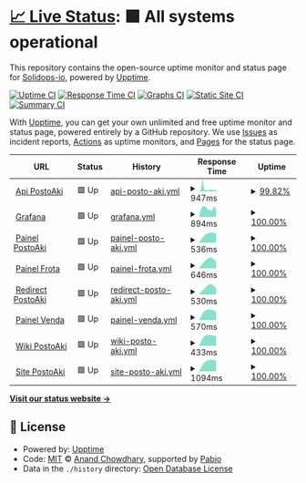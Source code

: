 # [📈 Live Status](https://upptime.solidops.io): <!--live status--> **🟩 All systems operational**

This repository contains the open-source uptime monitor and status page for [Solidops-io](https://upptime.solidops.io), powered by [Upptime](https://github.com/upptime/upptime).

[![Uptime CI](https://github.com/Solidops-io/upptime/workflows/Uptime%20CI/badge.svg)](https://github.com/Solidops-io/upptime/actions?query=workflow%3A%22Uptime+CI%22)
[![Response Time CI](https://github.com/Solidops-io/upptime/workflows/Response%20Time%20CI/badge.svg)](https://github.com/Solidops-io/upptime/actions?query=workflow%3A%22Response+Time+CI%22)
[![Graphs CI](https://github.com/Solidops-io/upptime/workflows/Graphs%20CI/badge.svg)](https://github.com/Solidops-io/upptime/actions?query=workflow%3A%22Graphs+CI%22)
[![Static Site CI](https://github.com/Solidops-io/upptime/workflows/Static%20Site%20CI/badge.svg)](https://github.com/Solidops-io/upptime/actions?query=workflow%3A%22Static+Site+CI%22)
[![Summary CI](https://github.com/Solidops-io/upptime/workflows/Summary%20CI/badge.svg)](https://github.com/Solidops-io/upptime/actions?query=workflow%3A%22Summary+CI%22)

With [Upptime](https://upptime.js.org), you can get your own unlimited and free uptime monitor and status page, powered entirely by a GitHub repository. We use [Issues](https://github.com/Solidops-io/upptime/issues) as incident reports, [Actions](https://github.com/Solidops-io/upptime/actions) as uptime monitors, and [Pages](https://upptime.solidops.io) for the status page.

<!--start: status pages-->
<!-- This summary is generated by Upptime (https://github.com/upptime/upptime) -->
<!-- Do not edit this manually, your changes will be overwritten -->
<!-- prettier-ignore -->
| URL | Status | History | Response Time | Uptime |
| --- | ------ | ------- | ------------- | ------ |
| <img alt="" src="https://icons.duckduckgo.com/ip3/redemeta.api.postoaki.com.ico" height="13"> [Api PostoAki](https://redemeta.api.postoaki.com/health) | 🟩 Up | [api-posto-aki.yml](https://github.com/Solidops-io/upptime-postoaki/commits/HEAD/history/api-posto-aki.yml) | <details><summary><img alt="Response time graph" src="./graphs/api-posto-aki/response-time-week.png" height="20"> 947ms</summary><br><a href="https://upptime.postoaki.app/history/api-posto-aki"><img alt="Response time 706" src="https://img.shields.io/endpoint?url=https%3A%2F%2Fraw.githubusercontent.com%2FSolidops-io%2Fupptime-postoaki%2FHEAD%2Fapi%2Fapi-posto-aki%2Fresponse-time.json"></a><br><a href="https://upptime.postoaki.app/history/api-posto-aki"><img alt="24-hour response time 488" src="https://img.shields.io/endpoint?url=https%3A%2F%2Fraw.githubusercontent.com%2FSolidops-io%2Fupptime-postoaki%2FHEAD%2Fapi%2Fapi-posto-aki%2Fresponse-time-day.json"></a><br><a href="https://upptime.postoaki.app/history/api-posto-aki"><img alt="7-day response time 947" src="https://img.shields.io/endpoint?url=https%3A%2F%2Fraw.githubusercontent.com%2FSolidops-io%2Fupptime-postoaki%2FHEAD%2Fapi%2Fapi-posto-aki%2Fresponse-time-week.json"></a><br><a href="https://upptime.postoaki.app/history/api-posto-aki"><img alt="30-day response time 900" src="https://img.shields.io/endpoint?url=https%3A%2F%2Fraw.githubusercontent.com%2FSolidops-io%2Fupptime-postoaki%2FHEAD%2Fapi%2Fapi-posto-aki%2Fresponse-time-month.json"></a><br><a href="https://upptime.postoaki.app/history/api-posto-aki"><img alt="1-year response time 706" src="https://img.shields.io/endpoint?url=https%3A%2F%2Fraw.githubusercontent.com%2FSolidops-io%2Fupptime-postoaki%2FHEAD%2Fapi%2Fapi-posto-aki%2Fresponse-time-year.json"></a></details> | <details><summary><a href="https://upptime.postoaki.app/history/api-posto-aki">99.82%</a></summary><a href="https://upptime.postoaki.app/history/api-posto-aki"><img alt="All-time uptime 99.85%" src="https://img.shields.io/endpoint?url=https%3A%2F%2Fraw.githubusercontent.com%2FSolidops-io%2Fupptime-postoaki%2FHEAD%2Fapi%2Fapi-posto-aki%2Fuptime.json"></a><br><a href="https://upptime.postoaki.app/history/api-posto-aki"><img alt="24-hour uptime 98.77%" src="https://img.shields.io/endpoint?url=https%3A%2F%2Fraw.githubusercontent.com%2FSolidops-io%2Fupptime-postoaki%2FHEAD%2Fapi%2Fapi-posto-aki%2Fuptime-day.json"></a><br><a href="https://upptime.postoaki.app/history/api-posto-aki"><img alt="7-day uptime 99.82%" src="https://img.shields.io/endpoint?url=https%3A%2F%2Fraw.githubusercontent.com%2FSolidops-io%2Fupptime-postoaki%2FHEAD%2Fapi%2Fapi-posto-aki%2Fuptime-week.json"></a><br><a href="https://upptime.postoaki.app/history/api-posto-aki"><img alt="30-day uptime 99.94%" src="https://img.shields.io/endpoint?url=https%3A%2F%2Fraw.githubusercontent.com%2FSolidops-io%2Fupptime-postoaki%2FHEAD%2Fapi%2Fapi-posto-aki%2Fuptime-month.json"></a><br><a href="https://upptime.postoaki.app/history/api-posto-aki"><img alt="1-year uptime 99.85%" src="https://img.shields.io/endpoint?url=https%3A%2F%2Fraw.githubusercontent.com%2FSolidops-io%2Fupptime-postoaki%2FHEAD%2Fapi%2Fapi-posto-aki%2Fuptime-year.json"></a></details>
| <img alt="" src="https://icons.duckduckgo.com/ip3/grafana.postoaki.app.ico" height="13"> [Grafana](https://grafana.postoaki.app) | 🟩 Up | [grafana.yml](https://github.com/Solidops-io/upptime-postoaki/commits/HEAD/history/grafana.yml) | <details><summary><img alt="Response time graph" src="./graphs/grafana/response-time-week.png" height="20"> 894ms</summary><br><a href="https://upptime.postoaki.app/history/grafana"><img alt="Response time 918" src="https://img.shields.io/endpoint?url=https%3A%2F%2Fraw.githubusercontent.com%2FSolidops-io%2Fupptime-postoaki%2FHEAD%2Fapi%2Fgrafana%2Fresponse-time.json"></a><br><a href="https://upptime.postoaki.app/history/grafana"><img alt="24-hour response time 768" src="https://img.shields.io/endpoint?url=https%3A%2F%2Fraw.githubusercontent.com%2FSolidops-io%2Fupptime-postoaki%2FHEAD%2Fapi%2Fgrafana%2Fresponse-time-day.json"></a><br><a href="https://upptime.postoaki.app/history/grafana"><img alt="7-day response time 894" src="https://img.shields.io/endpoint?url=https%3A%2F%2Fraw.githubusercontent.com%2FSolidops-io%2Fupptime-postoaki%2FHEAD%2Fapi%2Fgrafana%2Fresponse-time-week.json"></a><br><a href="https://upptime.postoaki.app/history/grafana"><img alt="30-day response time 906" src="https://img.shields.io/endpoint?url=https%3A%2F%2Fraw.githubusercontent.com%2FSolidops-io%2Fupptime-postoaki%2FHEAD%2Fapi%2Fgrafana%2Fresponse-time-month.json"></a><br><a href="https://upptime.postoaki.app/history/grafana"><img alt="1-year response time 918" src="https://img.shields.io/endpoint?url=https%3A%2F%2Fraw.githubusercontent.com%2FSolidops-io%2Fupptime-postoaki%2FHEAD%2Fapi%2Fgrafana%2Fresponse-time-year.json"></a></details> | <details><summary><a href="https://upptime.postoaki.app/history/grafana">100.00%</a></summary><a href="https://upptime.postoaki.app/history/grafana"><img alt="All-time uptime 100.00%" src="https://img.shields.io/endpoint?url=https%3A%2F%2Fraw.githubusercontent.com%2FSolidops-io%2Fupptime-postoaki%2FHEAD%2Fapi%2Fgrafana%2Fuptime.json"></a><br><a href="https://upptime.postoaki.app/history/grafana"><img alt="24-hour uptime 100.00%" src="https://img.shields.io/endpoint?url=https%3A%2F%2Fraw.githubusercontent.com%2FSolidops-io%2Fupptime-postoaki%2FHEAD%2Fapi%2Fgrafana%2Fuptime-day.json"></a><br><a href="https://upptime.postoaki.app/history/grafana"><img alt="7-day uptime 100.00%" src="https://img.shields.io/endpoint?url=https%3A%2F%2Fraw.githubusercontent.com%2FSolidops-io%2Fupptime-postoaki%2FHEAD%2Fapi%2Fgrafana%2Fuptime-week.json"></a><br><a href="https://upptime.postoaki.app/history/grafana"><img alt="30-day uptime 100.00%" src="https://img.shields.io/endpoint?url=https%3A%2F%2Fraw.githubusercontent.com%2FSolidops-io%2Fupptime-postoaki%2FHEAD%2Fapi%2Fgrafana%2Fuptime-month.json"></a><br><a href="https://upptime.postoaki.app/history/grafana"><img alt="1-year uptime 100.00%" src="https://img.shields.io/endpoint?url=https%3A%2F%2Fraw.githubusercontent.com%2FSolidops-io%2Fupptime-postoaki%2FHEAD%2Fapi%2Fgrafana%2Fuptime-year.json"></a></details>
| <img alt="" src="https://icons.duckduckgo.com/ip3/painel.postoaki.com.br.ico" height="13"> [Painel PostoAki](https://painel.postoaki.com.br) | 🟩 Up | [painel-posto-aki.yml](https://github.com/Solidops-io/upptime-postoaki/commits/HEAD/history/painel-posto-aki.yml) | <details><summary><img alt="Response time graph" src="./graphs/painel-posto-aki/response-time-week.png" height="20"> 536ms</summary><br><a href="https://upptime.postoaki.app/history/painel-posto-aki"><img alt="Response time 536" src="https://img.shields.io/endpoint?url=https%3A%2F%2Fraw.githubusercontent.com%2FSolidops-io%2Fupptime-postoaki%2FHEAD%2Fapi%2Fpainel-posto-aki%2Fresponse-time.json"></a><br><a href="https://upptime.postoaki.app/history/painel-posto-aki"><img alt="24-hour response time 558" src="https://img.shields.io/endpoint?url=https%3A%2F%2Fraw.githubusercontent.com%2FSolidops-io%2Fupptime-postoaki%2FHEAD%2Fapi%2Fpainel-posto-aki%2Fresponse-time-day.json"></a><br><a href="https://upptime.postoaki.app/history/painel-posto-aki"><img alt="7-day response time 536" src="https://img.shields.io/endpoint?url=https%3A%2F%2Fraw.githubusercontent.com%2FSolidops-io%2Fupptime-postoaki%2FHEAD%2Fapi%2Fpainel-posto-aki%2Fresponse-time-week.json"></a><br><a href="https://upptime.postoaki.app/history/painel-posto-aki"><img alt="30-day response time 536" src="https://img.shields.io/endpoint?url=https%3A%2F%2Fraw.githubusercontent.com%2FSolidops-io%2Fupptime-postoaki%2FHEAD%2Fapi%2Fpainel-posto-aki%2Fresponse-time-month.json"></a><br><a href="https://upptime.postoaki.app/history/painel-posto-aki"><img alt="1-year response time 536" src="https://img.shields.io/endpoint?url=https%3A%2F%2Fraw.githubusercontent.com%2FSolidops-io%2Fupptime-postoaki%2FHEAD%2Fapi%2Fpainel-posto-aki%2Fresponse-time-year.json"></a></details> | <details><summary><a href="https://upptime.postoaki.app/history/painel-posto-aki">100.00%</a></summary><a href="https://upptime.postoaki.app/history/painel-posto-aki"><img alt="All-time uptime 100.00%" src="https://img.shields.io/endpoint?url=https%3A%2F%2Fraw.githubusercontent.com%2FSolidops-io%2Fupptime-postoaki%2FHEAD%2Fapi%2Fpainel-posto-aki%2Fuptime.json"></a><br><a href="https://upptime.postoaki.app/history/painel-posto-aki"><img alt="24-hour uptime 100.00%" src="https://img.shields.io/endpoint?url=https%3A%2F%2Fraw.githubusercontent.com%2FSolidops-io%2Fupptime-postoaki%2FHEAD%2Fapi%2Fpainel-posto-aki%2Fuptime-day.json"></a><br><a href="https://upptime.postoaki.app/history/painel-posto-aki"><img alt="7-day uptime 100.00%" src="https://img.shields.io/endpoint?url=https%3A%2F%2Fraw.githubusercontent.com%2FSolidops-io%2Fupptime-postoaki%2FHEAD%2Fapi%2Fpainel-posto-aki%2Fuptime-week.json"></a><br><a href="https://upptime.postoaki.app/history/painel-posto-aki"><img alt="30-day uptime 100.00%" src="https://img.shields.io/endpoint?url=https%3A%2F%2Fraw.githubusercontent.com%2FSolidops-io%2Fupptime-postoaki%2FHEAD%2Fapi%2Fpainel-posto-aki%2Fuptime-month.json"></a><br><a href="https://upptime.postoaki.app/history/painel-posto-aki"><img alt="1-year uptime 100.00%" src="https://img.shields.io/endpoint?url=https%3A%2F%2Fraw.githubusercontent.com%2FSolidops-io%2Fupptime-postoaki%2FHEAD%2Fapi%2Fpainel-posto-aki%2Fuptime-year.json"></a></details>
| <img alt="" src="https://icons.duckduckgo.com/ip3/painelfrota.postoaki.com.br.ico" height="13"> [Painel Frota](https://painelfrota.postoaki.com.br) | 🟩 Up | [painel-frota.yml](https://github.com/Solidops-io/upptime-postoaki/commits/HEAD/history/painel-frota.yml) | <details><summary><img alt="Response time graph" src="./graphs/painel-frota/response-time-week.png" height="20"> 646ms</summary><br><a href="https://upptime.postoaki.app/history/painel-frota"><img alt="Response time 646" src="https://img.shields.io/endpoint?url=https%3A%2F%2Fraw.githubusercontent.com%2FSolidops-io%2Fupptime-postoaki%2FHEAD%2Fapi%2Fpainel-frota%2Fresponse-time.json"></a><br><a href="https://upptime.postoaki.app/history/painel-frota"><img alt="24-hour response time 556" src="https://img.shields.io/endpoint?url=https%3A%2F%2Fraw.githubusercontent.com%2FSolidops-io%2Fupptime-postoaki%2FHEAD%2Fapi%2Fpainel-frota%2Fresponse-time-day.json"></a><br><a href="https://upptime.postoaki.app/history/painel-frota"><img alt="7-day response time 646" src="https://img.shields.io/endpoint?url=https%3A%2F%2Fraw.githubusercontent.com%2FSolidops-io%2Fupptime-postoaki%2FHEAD%2Fapi%2Fpainel-frota%2Fresponse-time-week.json"></a><br><a href="https://upptime.postoaki.app/history/painel-frota"><img alt="30-day response time 646" src="https://img.shields.io/endpoint?url=https%3A%2F%2Fraw.githubusercontent.com%2FSolidops-io%2Fupptime-postoaki%2FHEAD%2Fapi%2Fpainel-frota%2Fresponse-time-month.json"></a><br><a href="https://upptime.postoaki.app/history/painel-frota"><img alt="1-year response time 646" src="https://img.shields.io/endpoint?url=https%3A%2F%2Fraw.githubusercontent.com%2FSolidops-io%2Fupptime-postoaki%2FHEAD%2Fapi%2Fpainel-frota%2Fresponse-time-year.json"></a></details> | <details><summary><a href="https://upptime.postoaki.app/history/painel-frota">100.00%</a></summary><a href="https://upptime.postoaki.app/history/painel-frota"><img alt="All-time uptime 100.00%" src="https://img.shields.io/endpoint?url=https%3A%2F%2Fraw.githubusercontent.com%2FSolidops-io%2Fupptime-postoaki%2FHEAD%2Fapi%2Fpainel-frota%2Fuptime.json"></a><br><a href="https://upptime.postoaki.app/history/painel-frota"><img alt="24-hour uptime 100.00%" src="https://img.shields.io/endpoint?url=https%3A%2F%2Fraw.githubusercontent.com%2FSolidops-io%2Fupptime-postoaki%2FHEAD%2Fapi%2Fpainel-frota%2Fuptime-day.json"></a><br><a href="https://upptime.postoaki.app/history/painel-frota"><img alt="7-day uptime 100.00%" src="https://img.shields.io/endpoint?url=https%3A%2F%2Fraw.githubusercontent.com%2FSolidops-io%2Fupptime-postoaki%2FHEAD%2Fapi%2Fpainel-frota%2Fuptime-week.json"></a><br><a href="https://upptime.postoaki.app/history/painel-frota"><img alt="30-day uptime 100.00%" src="https://img.shields.io/endpoint?url=https%3A%2F%2Fraw.githubusercontent.com%2FSolidops-io%2Fupptime-postoaki%2FHEAD%2Fapi%2Fpainel-frota%2Fuptime-month.json"></a><br><a href="https://upptime.postoaki.app/history/painel-frota"><img alt="1-year uptime 100.00%" src="https://img.shields.io/endpoint?url=https%3A%2F%2Fraw.githubusercontent.com%2FSolidops-io%2Fupptime-postoaki%2FHEAD%2Fapi%2Fpainel-frota%2Fuptime-year.json"></a></details>
| <img alt="" src="https://icons.duckduckgo.com/ip3/redirect.postoaki.com.br.ico" height="13"> [Redirect PostoAki](https://redirect.postoaki.com.br) | 🟩 Up | [redirect-posto-aki.yml](https://github.com/Solidops-io/upptime-postoaki/commits/HEAD/history/redirect-posto-aki.yml) | <details><summary><img alt="Response time graph" src="./graphs/redirect-posto-aki/response-time-week.png" height="20"> 530ms</summary><br><a href="https://upptime.postoaki.app/history/redirect-posto-aki"><img alt="Response time 530" src="https://img.shields.io/endpoint?url=https%3A%2F%2Fraw.githubusercontent.com%2FSolidops-io%2Fupptime-postoaki%2FHEAD%2Fapi%2Fredirect-posto-aki%2Fresponse-time.json"></a><br><a href="https://upptime.postoaki.app/history/redirect-posto-aki"><img alt="24-hour response time 445" src="https://img.shields.io/endpoint?url=https%3A%2F%2Fraw.githubusercontent.com%2FSolidops-io%2Fupptime-postoaki%2FHEAD%2Fapi%2Fredirect-posto-aki%2Fresponse-time-day.json"></a><br><a href="https://upptime.postoaki.app/history/redirect-posto-aki"><img alt="7-day response time 530" src="https://img.shields.io/endpoint?url=https%3A%2F%2Fraw.githubusercontent.com%2FSolidops-io%2Fupptime-postoaki%2FHEAD%2Fapi%2Fredirect-posto-aki%2Fresponse-time-week.json"></a><br><a href="https://upptime.postoaki.app/history/redirect-posto-aki"><img alt="30-day response time 530" src="https://img.shields.io/endpoint?url=https%3A%2F%2Fraw.githubusercontent.com%2FSolidops-io%2Fupptime-postoaki%2FHEAD%2Fapi%2Fredirect-posto-aki%2Fresponse-time-month.json"></a><br><a href="https://upptime.postoaki.app/history/redirect-posto-aki"><img alt="1-year response time 530" src="https://img.shields.io/endpoint?url=https%3A%2F%2Fraw.githubusercontent.com%2FSolidops-io%2Fupptime-postoaki%2FHEAD%2Fapi%2Fredirect-posto-aki%2Fresponse-time-year.json"></a></details> | <details><summary><a href="https://upptime.postoaki.app/history/redirect-posto-aki">100.00%</a></summary><a href="https://upptime.postoaki.app/history/redirect-posto-aki"><img alt="All-time uptime 100.00%" src="https://img.shields.io/endpoint?url=https%3A%2F%2Fraw.githubusercontent.com%2FSolidops-io%2Fupptime-postoaki%2FHEAD%2Fapi%2Fredirect-posto-aki%2Fuptime.json"></a><br><a href="https://upptime.postoaki.app/history/redirect-posto-aki"><img alt="24-hour uptime 100.00%" src="https://img.shields.io/endpoint?url=https%3A%2F%2Fraw.githubusercontent.com%2FSolidops-io%2Fupptime-postoaki%2FHEAD%2Fapi%2Fredirect-posto-aki%2Fuptime-day.json"></a><br><a href="https://upptime.postoaki.app/history/redirect-posto-aki"><img alt="7-day uptime 100.00%" src="https://img.shields.io/endpoint?url=https%3A%2F%2Fraw.githubusercontent.com%2FSolidops-io%2Fupptime-postoaki%2FHEAD%2Fapi%2Fredirect-posto-aki%2Fuptime-week.json"></a><br><a href="https://upptime.postoaki.app/history/redirect-posto-aki"><img alt="30-day uptime 100.00%" src="https://img.shields.io/endpoint?url=https%3A%2F%2Fraw.githubusercontent.com%2FSolidops-io%2Fupptime-postoaki%2FHEAD%2Fapi%2Fredirect-posto-aki%2Fuptime-month.json"></a><br><a href="https://upptime.postoaki.app/history/redirect-posto-aki"><img alt="1-year uptime 100.00%" src="https://img.shields.io/endpoint?url=https%3A%2F%2Fraw.githubusercontent.com%2FSolidops-io%2Fupptime-postoaki%2FHEAD%2Fapi%2Fredirect-posto-aki%2Fuptime-year.json"></a></details>
| <img alt="" src="https://icons.duckduckgo.com/ip3/painelvenda.postoaki.com.br.ico" height="13"> [Painel Venda](https://painelvenda.postoaki.com.br) | 🟩 Up | [painel-venda.yml](https://github.com/Solidops-io/upptime-postoaki/commits/HEAD/history/painel-venda.yml) | <details><summary><img alt="Response time graph" src="./graphs/painel-venda/response-time-week.png" height="20"> 570ms</summary><br><a href="https://upptime.postoaki.app/history/painel-venda"><img alt="Response time 570" src="https://img.shields.io/endpoint?url=https%3A%2F%2Fraw.githubusercontent.com%2FSolidops-io%2Fupptime-postoaki%2FHEAD%2Fapi%2Fpainel-venda%2Fresponse-time.json"></a><br><a href="https://upptime.postoaki.app/history/painel-venda"><img alt="24-hour response time 509" src="https://img.shields.io/endpoint?url=https%3A%2F%2Fraw.githubusercontent.com%2FSolidops-io%2Fupptime-postoaki%2FHEAD%2Fapi%2Fpainel-venda%2Fresponse-time-day.json"></a><br><a href="https://upptime.postoaki.app/history/painel-venda"><img alt="7-day response time 570" src="https://img.shields.io/endpoint?url=https%3A%2F%2Fraw.githubusercontent.com%2FSolidops-io%2Fupptime-postoaki%2FHEAD%2Fapi%2Fpainel-venda%2Fresponse-time-week.json"></a><br><a href="https://upptime.postoaki.app/history/painel-venda"><img alt="30-day response time 570" src="https://img.shields.io/endpoint?url=https%3A%2F%2Fraw.githubusercontent.com%2FSolidops-io%2Fupptime-postoaki%2FHEAD%2Fapi%2Fpainel-venda%2Fresponse-time-month.json"></a><br><a href="https://upptime.postoaki.app/history/painel-venda"><img alt="1-year response time 570" src="https://img.shields.io/endpoint?url=https%3A%2F%2Fraw.githubusercontent.com%2FSolidops-io%2Fupptime-postoaki%2FHEAD%2Fapi%2Fpainel-venda%2Fresponse-time-year.json"></a></details> | <details><summary><a href="https://upptime.postoaki.app/history/painel-venda">100.00%</a></summary><a href="https://upptime.postoaki.app/history/painel-venda"><img alt="All-time uptime 100.00%" src="https://img.shields.io/endpoint?url=https%3A%2F%2Fraw.githubusercontent.com%2FSolidops-io%2Fupptime-postoaki%2FHEAD%2Fapi%2Fpainel-venda%2Fuptime.json"></a><br><a href="https://upptime.postoaki.app/history/painel-venda"><img alt="24-hour uptime 100.00%" src="https://img.shields.io/endpoint?url=https%3A%2F%2Fraw.githubusercontent.com%2FSolidops-io%2Fupptime-postoaki%2FHEAD%2Fapi%2Fpainel-venda%2Fuptime-day.json"></a><br><a href="https://upptime.postoaki.app/history/painel-venda"><img alt="7-day uptime 100.00%" src="https://img.shields.io/endpoint?url=https%3A%2F%2Fraw.githubusercontent.com%2FSolidops-io%2Fupptime-postoaki%2FHEAD%2Fapi%2Fpainel-venda%2Fuptime-week.json"></a><br><a href="https://upptime.postoaki.app/history/painel-venda"><img alt="30-day uptime 100.00%" src="https://img.shields.io/endpoint?url=https%3A%2F%2Fraw.githubusercontent.com%2FSolidops-io%2Fupptime-postoaki%2FHEAD%2Fapi%2Fpainel-venda%2Fuptime-month.json"></a><br><a href="https://upptime.postoaki.app/history/painel-venda"><img alt="1-year uptime 100.00%" src="https://img.shields.io/endpoint?url=https%3A%2F%2Fraw.githubusercontent.com%2FSolidops-io%2Fupptime-postoaki%2FHEAD%2Fapi%2Fpainel-venda%2Fuptime-year.json"></a></details>
| <img alt="" src="https://icons.duckduckgo.com/ip3/wiki.postoaki.com.br.ico" height="13"> [Wiki PostoAki](https://wiki.postoaki.com.br) | 🟩 Up | [wiki-posto-aki.yml](https://github.com/Solidops-io/upptime-postoaki/commits/HEAD/history/wiki-posto-aki.yml) | <details><summary><img alt="Response time graph" src="./graphs/wiki-posto-aki/response-time-week.png" height="20"> 433ms</summary><br><a href="https://upptime.postoaki.app/history/wiki-posto-aki"><img alt="Response time 433" src="https://img.shields.io/endpoint?url=https%3A%2F%2Fraw.githubusercontent.com%2FSolidops-io%2Fupptime-postoaki%2FHEAD%2Fapi%2Fwiki-posto-aki%2Fresponse-time.json"></a><br><a href="https://upptime.postoaki.app/history/wiki-posto-aki"><img alt="24-hour response time 413" src="https://img.shields.io/endpoint?url=https%3A%2F%2Fraw.githubusercontent.com%2FSolidops-io%2Fupptime-postoaki%2FHEAD%2Fapi%2Fwiki-posto-aki%2Fresponse-time-day.json"></a><br><a href="https://upptime.postoaki.app/history/wiki-posto-aki"><img alt="7-day response time 433" src="https://img.shields.io/endpoint?url=https%3A%2F%2Fraw.githubusercontent.com%2FSolidops-io%2Fupptime-postoaki%2FHEAD%2Fapi%2Fwiki-posto-aki%2Fresponse-time-week.json"></a><br><a href="https://upptime.postoaki.app/history/wiki-posto-aki"><img alt="30-day response time 433" src="https://img.shields.io/endpoint?url=https%3A%2F%2Fraw.githubusercontent.com%2FSolidops-io%2Fupptime-postoaki%2FHEAD%2Fapi%2Fwiki-posto-aki%2Fresponse-time-month.json"></a><br><a href="https://upptime.postoaki.app/history/wiki-posto-aki"><img alt="1-year response time 433" src="https://img.shields.io/endpoint?url=https%3A%2F%2Fraw.githubusercontent.com%2FSolidops-io%2Fupptime-postoaki%2FHEAD%2Fapi%2Fwiki-posto-aki%2Fresponse-time-year.json"></a></details> | <details><summary><a href="https://upptime.postoaki.app/history/wiki-posto-aki">100.00%</a></summary><a href="https://upptime.postoaki.app/history/wiki-posto-aki"><img alt="All-time uptime 100.00%" src="https://img.shields.io/endpoint?url=https%3A%2F%2Fraw.githubusercontent.com%2FSolidops-io%2Fupptime-postoaki%2FHEAD%2Fapi%2Fwiki-posto-aki%2Fuptime.json"></a><br><a href="https://upptime.postoaki.app/history/wiki-posto-aki"><img alt="24-hour uptime 100.00%" src="https://img.shields.io/endpoint?url=https%3A%2F%2Fraw.githubusercontent.com%2FSolidops-io%2Fupptime-postoaki%2FHEAD%2Fapi%2Fwiki-posto-aki%2Fuptime-day.json"></a><br><a href="https://upptime.postoaki.app/history/wiki-posto-aki"><img alt="7-day uptime 100.00%" src="https://img.shields.io/endpoint?url=https%3A%2F%2Fraw.githubusercontent.com%2FSolidops-io%2Fupptime-postoaki%2FHEAD%2Fapi%2Fwiki-posto-aki%2Fuptime-week.json"></a><br><a href="https://upptime.postoaki.app/history/wiki-posto-aki"><img alt="30-day uptime 100.00%" src="https://img.shields.io/endpoint?url=https%3A%2F%2Fraw.githubusercontent.com%2FSolidops-io%2Fupptime-postoaki%2FHEAD%2Fapi%2Fwiki-posto-aki%2Fuptime-month.json"></a><br><a href="https://upptime.postoaki.app/history/wiki-posto-aki"><img alt="1-year uptime 100.00%" src="https://img.shields.io/endpoint?url=https%3A%2F%2Fraw.githubusercontent.com%2FSolidops-io%2Fupptime-postoaki%2FHEAD%2Fapi%2Fwiki-posto-aki%2Fuptime-year.json"></a></details>
| <img alt="" src="https://icons.duckduckgo.com/ip3/www.postoaki.com.br.ico" height="13"> [Site PostoAki](https://www.postoaki.com.br) | 🟩 Up | [site-posto-aki.yml](https://github.com/Solidops-io/upptime-postoaki/commits/HEAD/history/site-posto-aki.yml) | <details><summary><img alt="Response time graph" src="./graphs/site-posto-aki/response-time-week.png" height="20"> 1094ms</summary><br><a href="https://upptime.postoaki.app/history/site-posto-aki"><img alt="Response time 1094" src="https://img.shields.io/endpoint?url=https%3A%2F%2Fraw.githubusercontent.com%2FSolidops-io%2Fupptime-postoaki%2FHEAD%2Fapi%2Fsite-posto-aki%2Fresponse-time.json"></a><br><a href="https://upptime.postoaki.app/history/site-posto-aki"><img alt="24-hour response time 1136" src="https://img.shields.io/endpoint?url=https%3A%2F%2Fraw.githubusercontent.com%2FSolidops-io%2Fupptime-postoaki%2FHEAD%2Fapi%2Fsite-posto-aki%2Fresponse-time-day.json"></a><br><a href="https://upptime.postoaki.app/history/site-posto-aki"><img alt="7-day response time 1094" src="https://img.shields.io/endpoint?url=https%3A%2F%2Fraw.githubusercontent.com%2FSolidops-io%2Fupptime-postoaki%2FHEAD%2Fapi%2Fsite-posto-aki%2Fresponse-time-week.json"></a><br><a href="https://upptime.postoaki.app/history/site-posto-aki"><img alt="30-day response time 1094" src="https://img.shields.io/endpoint?url=https%3A%2F%2Fraw.githubusercontent.com%2FSolidops-io%2Fupptime-postoaki%2FHEAD%2Fapi%2Fsite-posto-aki%2Fresponse-time-month.json"></a><br><a href="https://upptime.postoaki.app/history/site-posto-aki"><img alt="1-year response time 1094" src="https://img.shields.io/endpoint?url=https%3A%2F%2Fraw.githubusercontent.com%2FSolidops-io%2Fupptime-postoaki%2FHEAD%2Fapi%2Fsite-posto-aki%2Fresponse-time-year.json"></a></details> | <details><summary><a href="https://upptime.postoaki.app/history/site-posto-aki">100.00%</a></summary><a href="https://upptime.postoaki.app/history/site-posto-aki"><img alt="All-time uptime 100.00%" src="https://img.shields.io/endpoint?url=https%3A%2F%2Fraw.githubusercontent.com%2FSolidops-io%2Fupptime-postoaki%2FHEAD%2Fapi%2Fsite-posto-aki%2Fuptime.json"></a><br><a href="https://upptime.postoaki.app/history/site-posto-aki"><img alt="24-hour uptime 100.00%" src="https://img.shields.io/endpoint?url=https%3A%2F%2Fraw.githubusercontent.com%2FSolidops-io%2Fupptime-postoaki%2FHEAD%2Fapi%2Fsite-posto-aki%2Fuptime-day.json"></a><br><a href="https://upptime.postoaki.app/history/site-posto-aki"><img alt="7-day uptime 100.00%" src="https://img.shields.io/endpoint?url=https%3A%2F%2Fraw.githubusercontent.com%2FSolidops-io%2Fupptime-postoaki%2FHEAD%2Fapi%2Fsite-posto-aki%2Fuptime-week.json"></a><br><a href="https://upptime.postoaki.app/history/site-posto-aki"><img alt="30-day uptime 100.00%" src="https://img.shields.io/endpoint?url=https%3A%2F%2Fraw.githubusercontent.com%2FSolidops-io%2Fupptime-postoaki%2FHEAD%2Fapi%2Fsite-posto-aki%2Fuptime-month.json"></a><br><a href="https://upptime.postoaki.app/history/site-posto-aki"><img alt="1-year uptime 100.00%" src="https://img.shields.io/endpoint?url=https%3A%2F%2Fraw.githubusercontent.com%2FSolidops-io%2Fupptime-postoaki%2FHEAD%2Fapi%2Fsite-posto-aki%2Fuptime-year.json"></a></details>

<!--end: status pages-->

[**Visit our status website →**](https://upptime.solidops.io)

## 📄 License

- Powered by: [Upptime](https://github.com/upptime/upptime)
- Code: [MIT](./LICENSE) © [Anand Chowdhary](https://anandchowdhary.com), supported by [Pabio](https://pabio.com)
- Data in the `./history` directory: [Open Database License](https://opendatacommons.org/licenses/odbl/1-0/)
